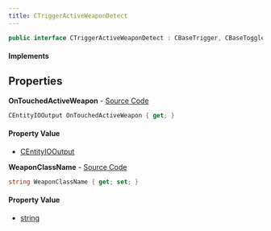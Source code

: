 ```yaml
---
title: CTriggerActiveWeaponDetect
---
```


```csharp
public interface CTriggerActiveWeaponDetect : CBaseTrigger, CBaseToggle, CBaseModelEntity, CBaseEntity, CEntityInstance, ISchemaClass<CEntityInstance>, ISchemaClass<CBaseEntity>, ISchemaClass<CBaseModelEntity>, ISchemaClass<CBaseToggle>, ISchemaClass<CBaseTrigger>, ISchemaClass<CTriggerActiveWeaponDetect>, ISchemaField, ISchemaClass, INativeHandle
```

#### Implements

## Properties

**OnTouchedActiveWeapon** - [Source Code](https://github.com/swiftly-solution/swiftlys2/blob/main/managed/src/SwiftlyS2.Generated/Schemas/Interfaces/CTriggerActiveWeaponDetect.cs#L16)

```csharp
CEntityIOOutput OnTouchedActiveWeapon { get; }
```

#### Property Value

- [CEntityIOOutput](/docs/api/shared/schemadefinitions/centityiooutput)

**WeaponClassName** - [Source Code](https://github.com/swiftly-solution/swiftlys2/blob/main/managed/src/SwiftlyS2.Generated/Schemas/Interfaces/CTriggerActiveWeaponDetect.cs#L18)

```csharp
string WeaponClassName { get; set; }
```

#### Property Value

- [string](https://learn.microsoft.com/dotnet/api/system.string)


